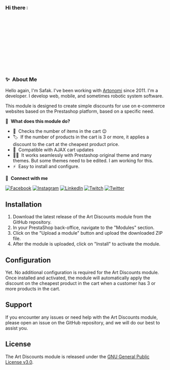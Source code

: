 ### Hi there <img src="https://media.giphy.com/media/hvRJCLFzcasrR4ia7z/giphy.gif" width="5%">

### ✨&nbsp; About Me

Hello again, I'm Safak. I've been working with <a href="https://www.artonomi.com/">Artonomi</a> since 2011. I'm a developer. I develop web, mobile, and sometimes robotic system software.

This module is designed to create simple discounts for use on e-commerce websites based on the Prestashop platform, based on a specific need.

📕 &nbsp;**What does this module do?**

- 🔭 &nbsp;Checks the number of items in the cart :wink:
- 🏷️ &nbsp;If the number of products in the cart is 3 or more, it applies a discount to the cart at the cheapest product price.
- 💬 &nbsp;Compatible with AJAX cart updates
- 👨‍💻 &nbsp;It works seamlessly with Prestashop original theme and many themes. But some themes need to be edited. I am working for this.
- ⚡ &nbsp;Easy to install and configure.

🔗 &nbsp;**Connect with me**

[![Facebook](https://img.shields.io/badge/Facebook-%231877F2.svg?logo=Facebook&logoColor=white)](https://facebook.com/safakbahce) [![Instagram](https://img.shields.io/badge/Instagram-%23E4405F.svg?logo=Instagram&logoColor=white)](https://instagram.com/safakbahce) [![LinkedIn](https://img.shields.io/badge/LinkedIn-%230077B5.svg?logo=linkedin&logoColor=white)](https://linkedin.com/in/safakbahce) [![Twitch](https://img.shields.io/badge/Twitch-%239146FF.svg?logo=Twitch&logoColor=white)](https://twitch.tv/safakbahce) [![Twitter](https://img.shields.io/badge/Twitter-%231DA1F2.svg?logo=Twitter&logoColor=white)](https://twitter.com/safakbahce) 



## Installation

1. Download the latest release of the Art Discounts module from the GitHub repository.
2. In your PrestaShop back-office, navigate to the "Modules" section.
3. Click on the "Upload a module" button and upload the downloaded ZIP file.
4. After the module is uploaded, click on "Install" to activate the module.

## Configuration

Yet.
No additional configuration is required for the Art Discounts module. Once installed and activated, the module will automatically apply the discount on the cheapest product in the cart when a customer has 3 or more products in the cart.

## Support

If you encounter any issues or need help with the Art Discounts module, please open an issue on the GitHub repository, and we will do our best to assist you.

## License

The Art Discounts module is released under the [GNU General Public License v3.0](LICENSE).

